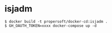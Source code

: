 isjadm
======

```
$ docker build -t propersoft/docker-cd:isjadm .
$ GH_OAUTH_TOKEN=xxxx docker-compose up -d
```